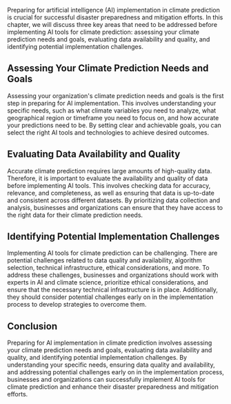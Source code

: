 
Preparing for artificial intelligence (AI) implementation in climate prediction is crucial for successful disaster preparedness and mitigation efforts. In this chapter, we will discuss three key areas that need to be addressed before implementing AI tools for climate prediction: assessing your climate prediction needs and goals, evaluating data availability and quality, and identifying potential implementation challenges.

Assessing Your Climate Prediction Needs and Goals
-------------------------------------------------

Assessing your organization's climate prediction needs and goals is the first step in preparing for AI implementation. This involves understanding your specific needs, such as what climate variables you need to analyze, what geographical region or timeframe you need to focus on, and how accurate your predictions need to be. By setting clear and achievable goals, you can select the right AI tools and technologies to achieve desired outcomes.

Evaluating Data Availability and Quality
----------------------------------------

Accurate climate prediction requires large amounts of high-quality data. Therefore, it is important to evaluate the availability and quality of data before implementing AI tools. This involves checking data for accuracy, relevance, and completeness, as well as ensuring that data is up-to-date and consistent across different datasets. By prioritizing data collection and analysis, businesses and organizations can ensure that they have access to the right data for their climate prediction needs.

Identifying Potential Implementation Challenges
-----------------------------------------------

Implementing AI tools for climate prediction can be challenging. There are potential challenges related to data quality and availability, algorithm selection, technical infrastructure, ethical considerations, and more. To address these challenges, businesses and organizations should work with experts in AI and climate science, prioritize ethical considerations, and ensure that the necessary technical infrastructure is in place. Additionally, they should consider potential challenges early on in the implementation process to develop strategies to overcome them.

Conclusion
----------

Preparing for AI implementation in climate prediction involves assessing your climate prediction needs and goals, evaluating data availability and quality, and identifying potential implementation challenges. By understanding your specific needs, ensuring data quality and availability, and addressing potential challenges early on in the implementation process, businesses and organizations can successfully implement AI tools for climate prediction and enhance their disaster preparedness and mitigation efforts.

